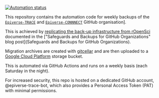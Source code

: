 <!-- badges: start -->
[![Automation
status](https://github.com/epiverse-trace-bot/epiverse-trace-backup/workflows/backup-and-upload/badge.svg)](https://github.com/epiverse-trace-bot/epiverse-trace-backup/actions)
<!-- badges: end -->

This repository contains the automation code for weekly backups of the [`Epiverse-TRACE`](https://github.com/epiverse-trace) and [`Epiverse-CONNNECT`](https://github.com/epiverse-trace) GitHub organisation].

This is achieved by [replicating the back-up infrastructure from rOpenSci](https://discuss.ropensci.org/t/backing-up-github-organisation-with-gitcellar/3153) documented in the ["Safeguards and Backups for GitHub Organizations" blog post](Safeguards and Backups for GitHub Organizations).

Migration archives are created with [gitcellar](https://docs.ropensci.org/gitcellar/) and are then uploaded to a [Google Cloud Platform](https://console.cloud.google.com/) storage bucket.

This is automated via GitHub Actions and runs on a weekly basis (each Saturday in the night).

For increased security, this repo is hosted on a dedicated GitHub account, @epiverse-trace-bot, which also provides a Personal Access Token (PAT) with minimal permissions.
